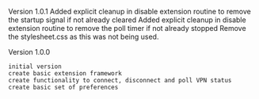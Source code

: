 
Version 1.0.1
    Added explicit cleanup in disable extension routine to remove the startup signal if not already cleared
    Added explicit cleanup in disable extension routine to remove the poll timer if not already stopped
    Remove the stylesheet.css as this was not being used.
    
Version 1.0.0

    initial version
    create basic extension framework
    create functionality to connect, disconnect and poll VPN status
    create basic set of preferences
